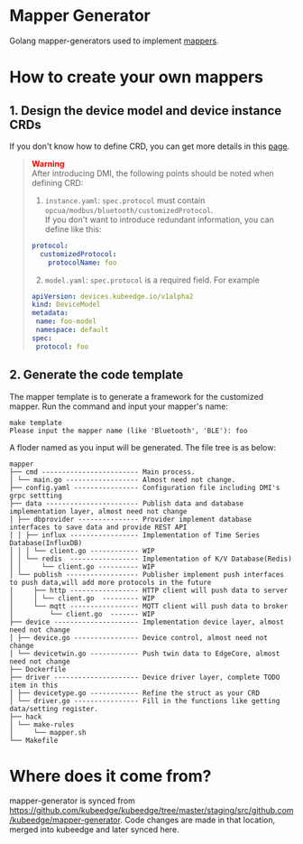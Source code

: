 # Mapper Generator
Golang mapper-generators used to implement [mappers](https://github.com/kubeedge/mappers-go).

# How to create your own mappers

## 1. Design the device model and device instance CRDs
If you don't know how to define CRD, you can get more details in this [page](https://kubeedge.io/docs/developer/device_crd/).

> <font color= red>**Warning**</font>  
> After introducing DMI, the following points should be noted when defining CRD:
> 1. `instance.yaml`: `spec.protocol` must contain `opcua/modbus/bluetooth/customizedProtocol`.   
      If you don't want to introduce redundant information, you can define like this:
>```yaml
> protocol:
>   customizedProtocol:
>     protocolName: foo
>```
> 2. `model.yaml`:  `spec.protocol` is a required field. For example
> ```yaml
>apiVersion: devices.kubeedge.io/v1alpha2
>kind: DeviceModel
>metadata:
>  name: foo-model
>  namespace: default
>spec:
>  protocol: foo
>```

## 2. Generate the code template
The mapper template is to generate a framework for the customized mapper. Run the command and input your mapper's name:
```shell
make template
Please input the mapper name (like 'Bluetooth', 'BLE'): foo
```
A floder named as you input will be generated. The file tree is as below:
```
mapper
├── cmd ------------------------ Main process.
│ └── main.go ------------------ Almost need not change.
├── config.yaml ---------------- Configuration file including DMI's grpc settting
├── data ----------------------- Publish data and database implementation layer, almost need not change
│ ├── dbprovider --------------- Provider implement database interfaces to save data and provide REST API
│ │ ├── influx ----------------- Implementation of Time Series Database(InfluxDB)
│ │ │ └── client.go ------------ WIP
│ │ └── redis  ----------------- Implementation of K/V Database(Redis)
│ │     └── client.go ---------- WIP
│ └── publish ------------------ Publisher implement push interfaces to push data,will add more protocols in the future
│     ├── http ----------------- HTTP client will push data to server
│     │ └── client.go  --------- WIP
│     └── mqtt ----------------- MQTT client will push data to broker
│         └── client.go  ------- WIP
├── device --------------------- Implementation device layer, almost need not change
│ ├── device.go ---------------- Device control, almost need not change
│ └── devicetwin.go ------------ Push twin data to EdgeCore, almost need not change
├── Dockerfile
├── driver --------------------- Device driver layer, complete TODO item in this 
│ ├── devicetype.go ------------ Refine the struct as your CRD
│ └── driver.go ---------------- Fill in the functions like getting data/setting register.
├── hack
│ └── make-rules
│     └── mapper.sh
└── Makefile
```

# Where does it come from?
mapper-generator is synced from https://github.com/kubeedge/kubeedge/tree/master/staging/src/github.com/kubeedge/mapper-generator. Code changes are made in that location, merged into kubeedge and later synced here.
